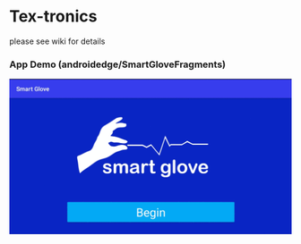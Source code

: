 # Tex-tronics

please see wiki for details


### App Demo (androidedge/SmartGloveFragments)

![Alt Text](https://github.com/wearablebiosensing/tex-tronics/blob/master/ezgif.com-gif-to-mp4.gif)
